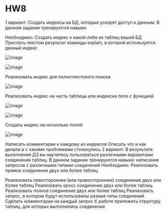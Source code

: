 # HW8
1 вариант:
Создать индексы на БД, которые ускорят доступ к данным.
В данном задании тренируются навыки:

Необходимо:
Создать индекс к какой-либо из таблиц вашей БД
Прислать текстом результат команды explain,
в которой используется данный индекс

![image](https://user-images.githubusercontent.com/45406197/189976290-13980527-0495-4c90-b213-774bc7fbd553.png)

![image](https://user-images.githubusercontent.com/45406197/189976600-0141527c-17dc-417c-a5e3-847603c2bf1d.png)



Реализовать индекс для полнотекстового поиска

![image](https://user-images.githubusercontent.com/45406197/189978073-3bf33fd4-ac3d-41bd-8aca-c0b97ae32363.png)

Реализовать индекс на часть таблицы или индексна поле с функцией

![image](https://user-images.githubusercontent.com/45406197/189978970-a63f04ea-a48e-4683-a2a1-a44adfb4bad1.png)

![image](https://user-images.githubusercontent.com/45406197/189979063-315c7d00-bc8c-43ef-9990-5b312e121e68.png)

Создать индекс на несколько полей

![image](https://user-images.githubusercontent.com/45406197/189979413-532e04f8-b855-4680-8bf8-bc08dc7e7a53.png)


Написать комментарии к каждому из индексов
Описать что и как делали и с какими проблемами
столкнулись
2 вариант:
В результате выполнения ДЗ вы научитесь пользоваться
различными вариантами соединения таблиц.
В данном задании тренируются навыки:
написания запросов с различными типами соединений
Необходимо:
Реализовать прямое соединение двух или более таблиц



Реализовать левостороннее (или правостороннее)
соединение двух или более таблиц
Реализовать кросс соединение двух или более таблиц
Реализовать полное соединение двух или более таблиц
Реализовать запрос, в котором будут использованы
разные типы соединений
Сделать комментарии на каждый запрос
К работе приложить структуру таблиц, для которых
выполнялись соединения
